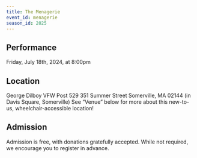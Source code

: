```yaml
---
title: The Menagerie
event_id: menagerie
season_id: 2025
---
```

## Performance
Friday, July 18th, 2024, at 8:00pm

## Location
George Dilboy VFW Post 529
351 Summer Street
Somerville, MA 02144
(in Davis Square, Somerville)
See “Venue” below for more about this new-to-us, wheelchair-accessible location!

## Admission
Admission is free, with donations gratefully accepted. While not required, we encourage you to register in advance.
